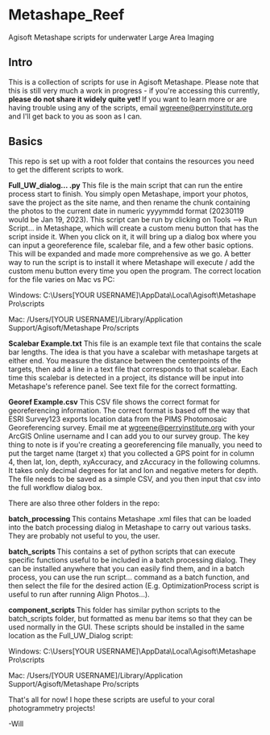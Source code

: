 # Metashape_Reef
Agisoft Metashape scripts for underwater Large Area Imaging

## Intro
This is a collection of scripts for use in Agisoft Metashape. Please note that this is still very much a work in progress - if you're accessing this currently, <b> please do not share it widely quite yet! </b> If you want to learn more or are having trouble using any of the scripts, email wgreene@perryinstitute.org and I'll get back to you as soon as I can. 

## Basics
This repo is set up with a root folder that contains the resources you need to get the different scripts to work. 

<b>Full_UW_dialog... .py</b> This file is the main script that can run the entire process start to finish. You simply open Metashape, import your photos, save the project as the site name, and then rename the chunk containing the photos to the current date in numeric yyyymmdd format (20230119 would be Jan 19, 2023). This script can be run by clicking on Tools --> Run Script... in Metashape, which will create a custom menu button that has the script inside it. When you click on it, it will bring up a dialog box where you can input a georeference file, scalebar file, and a few other basic options. This will be expanded and made more comprehensive as we go. A better way to run the script is to install it where Metashape will execute / add the custom menu button every time you open the program. The correct location for the file varies on Mac vs PC:

Windows: C:\Users\[YOUR USERNAME]\AppData\Local\Agisoft\Metashape Pro\scripts

Mac: /Users/[YOUR USERNAME]/Library/Application Support/Agisoft/Metashape Pro/scripts

<b>Scalebar Example.txt</b> This file is an example text file that contains the scale bar lengths. The idea is that you have a scalebar with metashape targets at either end. You measure the distance between the centerpoints of the targets, then add a line in a text file that corresponds to that scalebar. Each time this scalebar is detected in a project, its distance will be input into Metashape's reference panel. See text file for the correct formatting.

<b>Georef Example.csv</b> This CSV file shows the correct format for georeferencing information. The correct format is based off the way that ESRI Survey123 exports location data from the PIMS Photomosaic Georeferencing survey. Email me at wgreene@perryinstitute.org with your ArcGIS Online username and I can add you to our survey group. The key thing to note is if you're creating a georeferencing file manually, you need to put the target name (target x) that you collected a GPS point for in column 4, then lat, lon, depth, xyAccuracy, and zAccuracy in the following columns. It takes only decimal degrees for lat and lon and negative meters for depth. The file needs to be saved as a simple CSV, and you then input that csv into the full workflow dialog box.

There are also three other folders in the repo:

<b> batch_processing </b> This contains Metashape .xml files that can be loaded into the batch processing dialog in Metashape to carry out various tasks. They are probably not useful to you, the user.

<b> batch_scripts </b> This contains a set of python scripts that can execute specific functions useful to be included in a batch processing dialog. They can be installed anywhere that you can easily find them, and in a batch process, you can use the run script... command as a batch function, and then select the file for the desired action (E.g. OptimizationProcess script is useful to run after running Align Photos...). 

<b> component_scripts </b> This folder has similar python scripts to the batch_scripts folder, but formatted as menu bar items so that they can be used normally in the GUI. These scripts should be installed in the same location as the Full_UW_Dialog script:

Windows: C:\Users\[YOUR USERNAME]\AppData\Local\Agisoft\Metashape Pro\scripts

Mac: /Users/[YOUR USERNAME]/Library/Application Support/Agisoft/Metashape Pro/scripts

That's all for now! I hope these scripts are useful to your coral photogrammetry projects!

-Will



